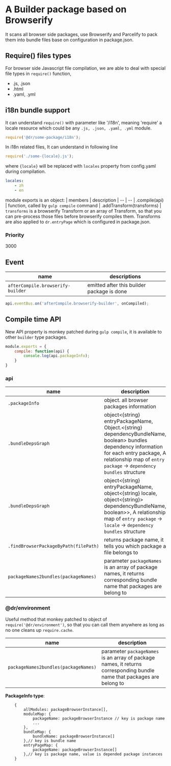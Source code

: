 A Builder package based on Browserify
======

It scans all browser side packages, use Browserify and Parcelify to pack them into bundle files base on configuration in package.json.

## Require() files types
For browser side Javascript file compilation, we are able to deal with special file types in `require()` function,
- .js, .json
- .html
- .yaml, .yml

## i18n bundle support
It can understand `require()` with parameter like '<package name>/i18n', meaning 'require' a locale resource which could be any `.js, .json, .yaml, .yml` module.
```javascript
require('@dr/some-package/i18n');
```

In i18n related files, It can understand in following line
```javascript
require('./some-{locale}.js');
```
where `{locale}` will be replaced with `locales` property from config.yaml during compilation.

```yaml
locales:
	- zh
	- en

```

module exports is an object:
| members | description
| -- | --
| .compile(api) | function, called by `gulp compile` command
| .addTransform(transforms) | `transforms` is a browserify Transform or an array of Transform, so that you can pre-process those files before browserify compiles them. Transforms are also applied to `dr.entryPage` which is configured in package.json.

### Priority
3000


Event
----------
| name | descriptions
| -- | --
| `afterCompile.browserify-builder` | emitted after this builder package is done

```javascript
api.eventBus.on('afterCompile.browserify-builder', onCompiled);
```

Compile time API
-----------

New API property is monkey patched during `gulp compile`, it is available to other `builder` type packages.

```javascript
module.exports = {
	compile: function(api) {
		console.log(api.packageInfo);
	}
}

```
### api
| name | description
| -- | --
| `.packageInfo` | object.<PackageInfo> all browser packages information
| `.bundleDepsGraph` | object<{string} entryPackageName, Object.<{string} dependencyBundleName, boolean> bundles dependency information for each entry package,  A relationship map of `entry package` -> `dependency bundles` structure
| `.bundleDepsGraph` | object<{string} entryPackageName, object<{string} locale, object<{string}> dependencyBundleName, boolean>>, A relationship map of `entry package` -> `locale` -> `dependency bundles` structure
| `.findBrowserPackageByPath(filePath)` | returns package name, it tells you which package a file belongs to
| `packageNames2bundles(packageNames)` | parameter `packageNames` is an array of package names, it returns corresponding bundle name that packages are belong to

### @dr/environment
Useful method that monkey patched to object of `require('@dr/environment')`, so that you can call them anywhere as long as no one cleans up `require.cache`.

| name | description
| -- | --
| `packageNames2bundles(packageNames)` | parameter `packageNames` is an array of package names, it returns corresponding bundle name that packages are belong to

**PackageInfo type**:

```
	{
		allModules: packageBrowserInstance[],
		moduleMap: {
			packageName: packageBrowserInstance // key is package name
			...
		},
		bundleMap: {
			bundleName: packageBrowserInstance[]
		},// key is bundle name
		entryPageMap: {
			packageName: packageBrowserInstance[]
		},// key is package name, value is depended package instances
	}
```
